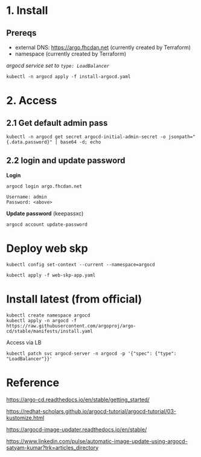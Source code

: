 # 1. Install

## Prereqs

- external DNS: https://argo.fhcdan.net (currently created by Terraform)
- namespace (currently created by Terraform)

*argocd service set to `type: LoadBalancer`*

```
kubectl -n argocd apply -f install-argocd.yaml
```

# 2. Access

## 2.1 Get default admin pass

```
kubectl -n argocd get secret argocd-initial-admin-secret -o jsonpath="{.data.password}" | base64 -d; echo
```

## 2.2 login and update password

**Login**

```
argocd login argo.fhcdan.net

```

```
Username: admin
Password: <above>
```

**Update password** (keepassxc)

```
argocd account update-password
```

# Deploy web skp

```
kubectl config set-context --current --namespace=argocd

kubectl apply -f web-skp-app.yaml
```

# Install latest (from official)

```
kubectl create namespace argocd
kubectl apply -n argocd -f https://raw.githubusercontent.com/argoproj/argo-cd/stable/manifests/install.yaml
```

Access via LB

```
kubectl patch svc argocd-server -n argocd -p '{"spec": {"type": "LoadBalancer"}}'
```

# Reference

https://argo-cd.readthedocs.io/en/stable/getting_started/

https://redhat-scholars.github.io/argocd-tutorial/argocd-tutorial/03-kustomize.html

https://argocd-image-updater.readthedocs.io/en/stable/

https://www.linkedin.com/pulse/automatic-image-update-using-argocd-satyam-kumar?trk=articles_directory

